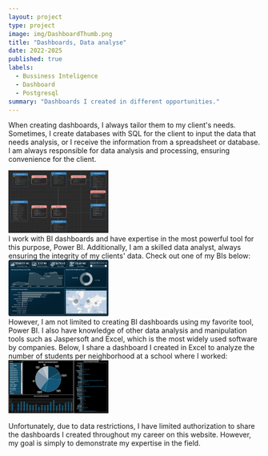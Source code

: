```yaml
---
layout: project
type: project
image: img/DashboardThumb.png
title: "Dashboards, Data analyse"
date: 2022-2025
published: true
labels:
  - Bussiness Inteligence
  - Dashboard
  - Postgresql
summary: "Dashboards I created in different opportunities."
---
```

When creating dashboards, I always tailor them to my client's needs. Sometimes, I create databases with SQL for the client to input the data that needs analysis, or I receive the information from a spreadsheet or database. I am always responsible for data analysis and processing, ensuring convenience for the client.
<div class="text-center p-4">
  <img width="200px" src="../img/DashboardSQL.png" class="img-thumbnail" >
</div>
I work with BI dashboards and have expertise in the most powerful tool for this purpose, Power BI. Additionally, I am a skilled data analyst, always ensuring the integrity of my clients' data. Check out one of my BIs below:
  <div class="text-center p-4">
    <img width="200px" src="../img/DashboardHashtag.png" class="img-thumbnail" >
  </div>
  However, I am not limited to creating BI dashboards using my favorite tool, Power BI. I also have knowledge of other data analysis and manipulation tools such as Jaspersoft and Excel, which is the most widely used software by companies. Below, I share a dashboard I created in Excel to analyze the number of students per neighborhood at a school where I worked:
   <div class="text-center p-4">
     <img width="200px" src="../img/DashboardExcell.png" class="img-thumbnail" >
   </div>


Unfortunately, due to data restrictions, I have limited authorization to share the dashboards I created throughout my career on this website. However, my goal is simply to demonstrate my expertise in the field.
